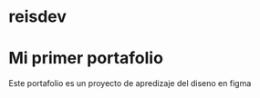 # reisdev
# Mi primer portafolio
  Este portafolio es un proyecto de apredizaje del diseno en figma
